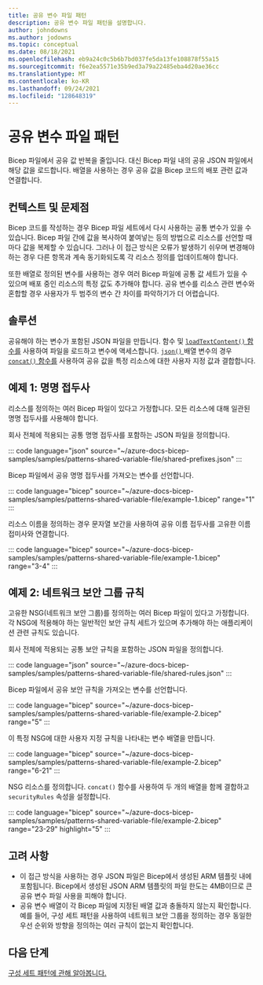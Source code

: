 ```yaml
---
title: 공유 변수 파일 패턴
description: 공유 변수 파일 패턴을 설명합니다.
author: johndowns
ms.author: jodowns
ms.topic: conceptual
ms.date: 08/18/2021
ms.openlocfilehash: eb9a24c0c5b6b7bd037fe5da13fe108878f55a15
ms.sourcegitcommit: f6e2ea5571e35b9ed3a79a22485eba4d20ae36cc
ms.translationtype: MT
ms.contentlocale: ko-KR
ms.lasthandoff: 09/24/2021
ms.locfileid: "128648319"
---
```

# <a name="shared-variable-file-pattern"></a>공유 변수 파일 패턴

Bicep 파일에서 공유 값 반복을 줄입니다. 대신 Bicep 파일 내의 공유 JSON 파일에서 해당 값을 로드합니다. 배열을 사용하는 경우 공유 값을 Bicep 코드의 배포 관련 값과 연결합니다.

## <a name="context-and-problem"></a>컨텍스트 및 문제점

Bicep 코드를 작성하는 경우 Bicep 파일 세트에서 다시 사용하는 공통 변수가 있을 수 있습니다. Bicep 파일 간에 값을 복사하여 붙여넣는 등의 방법으로 리소스를 선언할 때마다 값을 복제할 수 있습니다. 그러나 이 접근 방식은 오류가 발생하기 쉬우며 변경해야 하는 경우 다른 항목과 계속 동기화되도록 각 리소스 정의를 업데이트해야 합니다.

또한 배열로 정의된 변수를 사용하는 경우 여러 Bicep 파일에 공통 값 세트가 있을 수 있으며 배포 중인 리소스의 특정 값도 추가해야 합니다. 공유 변수를 리소스 관련 변수와 혼합할 경우 사용자가 두 범주의 변수 간 차이를 파악하기가 더 어렵습니다.

## <a name="solution"></a>솔루션

공유해야 하는 변수가 포함된 JSON 파일을 만듭니다. 함수 및 [ `loadTextContent()` 함수를](bicep-functions-files.md#loadtextcontent) 사용하여 파일을 로드하고 변수에 액세스합니다. [ `json()` ](bicep-functions-object.md#json) 배열 변수의 경우 [ `concat()` 함수를](bicep-functions-array.md#concat) 사용하여 공유 값을 특정 리소스에 대한 사용자 지정 값과 결합합니다.

## <a name="example-1-naming-prefixes"></a>예제 1: 명명 접두사

리소스를 정의하는 여러 Bicep 파일이 있다고 가정합니다. 모든 리소스에 대해 일관된 명명 접두사를 사용해야 합니다.

회사 전체에 적용되는 공통 명명 접두사를 포함하는 JSON 파일을 정의합니다.

::: code language="json" source="~/azure-docs-bicep-samples/samples/patterns-shared-variable-file/shared-prefixes.json" :::

Bicep 파일에서 공유 명명 접두사를 가져오는 변수를 선언합니다.

::: code language="bicep" source="~/azure-docs-bicep-samples/samples/patterns-shared-variable-file/example-1.bicep" range="1" :::

리소스 이름을 정의하는 경우 문자열 보간을 사용하여 공유 이름 접두사를 고유한 이름 접미사와 연결합니다.

::: code language="bicep" source="~/azure-docs-bicep-samples/samples/patterns-shared-variable-file/example-1.bicep" range="3-4" :::

## <a name="example-2-network-security-group-rules"></a>예제 2: 네트워크 보안 그룹 규칙

고유한 NSG(네트워크 보안 그룹)를 정의하는 여러 Bicep 파일이 있다고 가정합니다. 각 NSG에 적용해야 하는 일반적인 보안 규칙 세트가 있으며 추가해야 하는 애플리케이션 관련 규칙도 있습니다.

회사 전체에 적용되는 공통 보안 규칙을 포함하는 JSON 파일을 정의합니다.

::: code language="json" source="~/azure-docs-bicep-samples/samples/patterns-shared-variable-file/shared-rules.json" :::

Bicep 파일에서 공유 보안 규칙을 가져오는 변수를 선언합니다.

::: code language="bicep" source="~/azure-docs-bicep-samples/samples/patterns-shared-variable-file/example-2.bicep" range="5" :::

이 특정 NSG에 대한 사용자 지정 규칙을 나타내는 변수 배열을 만듭니다.

::: code language="bicep" source="~/azure-docs-bicep-samples/samples/patterns-shared-variable-file/example-2.bicep" range="6-21" :::

NSG 리소스를 정의합니다. `concat()` 함수를 사용하여 두 개의 배열을 함께 결합하고 `securityRules` 속성을 설정합니다.

::: code language="bicep" source="~/azure-docs-bicep-samples/samples/patterns-shared-variable-file/example-2.bicep" range="23-29" highlight="5" :::

## <a name="considerations"></a>고려 사항

- 이 접근 방식을 사용하는 경우 JSON 파일은 Bicep에서 생성된 ARM 템플릿 내에 포함됩니다. Bicep에서 생성된 JSON ARM 템플릿의 파일 한도는 4MB이므로 큰 공유 변수 파일 사용을 피해야 합니다.
- 공유 변수 배열이 각 Bicep 파일에 지정된 배열 값과 충돌하지 않는지 확인합니다. 예를 들어, 구성 세트 패턴을 사용하여 네트워크 보안 그룹을 정의하는 경우 동일한 우선 순위와 방향을 정의하는 여러 규칙이 없는지 확인합니다.

## <a name="next-steps"></a>다음 단계

[구성 세트 패턴에 관해 알아봅니다.](patterns-configuration-set.md)

